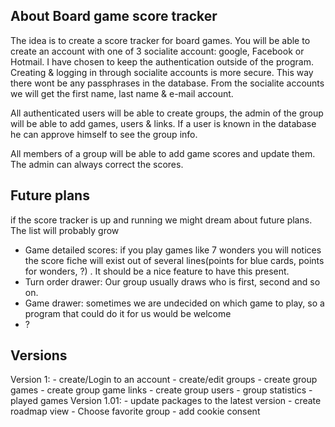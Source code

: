## About Board game score tracker
The idea is to create a score tracker for board games. You will be able to create an account with one of 3 socialite account: google, Facebook or Hotmail. I have chosen to keep the authentication outside of the program. Creating & logging in through socialite accounts is more secure. This way there wont be any passphrases in the database. From the socialite accounts we will get the first name, last name & e-mail account. 

All authenticated users will be able to create groups, the admin of the group will be able to add games, users & links. If a user is known in the database he can approve himself to see the group info. 

All members of a group will be able to add game scores and update them. The admin can always correct the scores. 

## Future plans
if the score tracker is up and running we might dream about future plans. The list will probably grow
  -	 Game detailed scores: if you play games like 7 wonders you will notices the score fiche will exist out of several  lines(points for blue cards, points for wonders, ?) . It should be a nice feature to have this present.
  -	Turn order drawer: Our group usually draws who is first, second and so on. 
  -	Game drawer:  sometimes we are undecided on which game to play, so a program that could do it for us would be welcome
  -	?

## Versions
Version 1: 
    - create/Login to an account
    - create/edit groups
    - create group games
    - create group game links
    - create group users
    - group statistics
    - played games
Version 1.01:
    - update packages to the latest version
    - create roadmap view
    - Choose favorite group
    - add cookie consent


